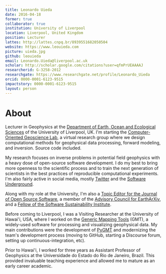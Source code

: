 ```yaml
---
title: Leonardo Uieda
date: 2016-04-18
former: true
collaborator: true
institution: University of Liverpool
location: Liverpool, United Kingdom
position: Lecturer
lattes: http://lattes.cnpq.br/8939551682050504
website: https://www.leouieda.com
picture: uieda.jpg
github: leouieda
email: Leonardo.Uieda@liverpool.ac.uk
scholar: http://scholar.google.com/citations?user=qfmPrUEAAAAJ
researcherid: G-3258-2012
researchgate: https://www.researchgate.net/profile/Leonardo_Uieda
orcid: 0000-0001-6123-9515
impactstory: 0000-0001-6123-9515
layout: person
---
```



# About

Lecturer in Geophysics at the
[Department of Earth, Ocean and Ecological Sciences](https://www.liverpool.ac.uk/environmental-sciences/staff/leonardo-uieda/)
of the University of Liverpool, UK.
I'm starting the [Computer-Oriented Geoscience Lab](https://www.compgeolab.org),
a virtual research group where we design computational methods for geophysical
data processing, forward modeling, and inversion. Source code included.

My research focuses on inverse problems in potential field
geophysics with a heavy dose of open-source software development.
I do my best to bring more openness to the scientific process
and to train the next generation of scientists in the best practices of
reproducible computational experiments.
I'm also fairly active in social media, mostly
[Twitter](https://twitter.com/leouieda)
and the [Software Underground](https://softwareunderground.org/).

Along with my role at the University, I'm also a
[Topic Editor for the Journal of Open Source Software](https://joss.theoj.org/),
a member of the [Advisory Council for EarthArXiv](https://eartharxiv.org/),
and
a [Fellow of the Software Sustainability Institute](https://software.ac.uk/blog/2020-01-10-announcing-2020-software-sustainability-institute-fellows).

Before coming to Liverpool, I was a Visiting Researcher at the University of
Hawai'i, USA, where I worked on the <a
href="https://www.generic-mapping-tools.org">Generic Mapping Tools</a> (GMT), a
widely-used software for processing and visualizing geophysical data. My main
contributions were the development of [PyGMT](https://www.pygmt.org) and
modernizing the team's development process (moving to GitHub, starting a
Discourse forum, setting up continuous-integration, etc).

Prior to Hawai'i, I worked for three years as Assistant Professor of Geophysics
at the Universidade do Estado do Rio de Janeiro, Brazil. This provided
invaluable teaching experience and allowed me to mature as an early career
academic.


